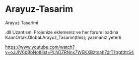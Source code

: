 # Arayuz-Tasarim
Arayuz Tasarimi

.dll Uzantısını Projenize eklemeniz ve her forum loadına
KaanOrtak.Global.Arayuz_Tasarim(this); yazmanız yeterli

https://www.youtube.com/watch?v=oJJIV6bBbNo&list=PLhDZRNnx7WEKXBztnah7drT1trgfdtrS4
